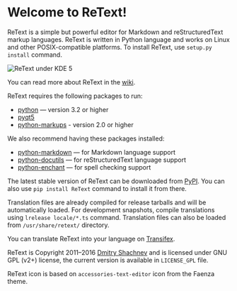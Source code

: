 Welcome to ReText!
==================

ReText is a simple but powerful editor for Markdown and reStructuredText markup
languages. ReText is written in Python language and works on Linux and other
POSIX-compatible platforms. To install ReText, use `setup.py install` command.

![ReText under KDE 5](https://a.fsdn.com/con/app/proj/retext/screenshots/retext-kde5.png)

You can read more about ReText in the [wiki].

ReText requires the following packages to run:

* [python](https://www.python.org/) — version 3.2 or higher
* [pyqt5](http://www.riverbankcomputing.co.uk/software/pyqt/intro)
* [python-markups](https://pypi.python.org/pypi/Markups) - version 2.0 or higher

We also recommend having these packages installed:

* [python-markdown](https://pypi.python.org/pypi/Markdown) — for Markdown
  language support
* [python-docutils](https://pypi.python.org/pypi/docutils) — for reStructuredText
  language support
* [python-enchant](https://pypi.python.org/pypi/pyenchant) — for spell checking
  support

The latest stable version of ReText can be downloaded from [PyPI]. You can
also use `pip install ReText` command to install it from there.

Translation files are already compiled for release tarballs and will be
automatically loaded. For development snapshots, compile translations using
`lrelease locale/*.ts` command. Translation files can also be loaded from
`/usr/share/retext/` directory.

You can translate ReText into your language on [Transifex].

ReText is Copyright 2011–2016 [Dmitry Shachnev](https://mitya57.me)
and is licensed under GNU GPL (v2+) license, the current version is available in
`LICENSE_GPL` file.

ReText icon is based on `accessories-text-editor` icon from the Faenza theme.

[wiki]: https://github.com/retext-project/retext/wiki
[PyPI]: https://pypi.python.org/pypi/ReText
[Transifex]: https://www.transifex.com/mitya57/ReText/
